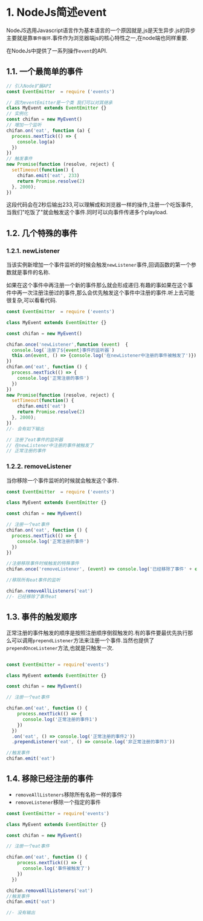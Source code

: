 # 1. NodeJs简述event

NodeJS选用Javascript语言作为基本语言的一个原因就是,js是天生异步.js的异步主要就是靠`事件循环`.事件作为浏览器端js的核心特性之一,在node端也同样重要.

在NodeJs中提供了一系列操作`event`的API.

## 1.1. 一个最简单的事件

```js
// 引入Node扩展API
const EventEmitter  = require ('events')

// 因为eventEmitter是一个类 我们可以对其继承
class MyEvent extends EventEmitter {}
// 实例化
const chifan = new MyEvent()
// 增加一个监听
chifan.on('eat', function (a) {
  process.nextTick(() => {
    console.log(a)
  })
})
// 触发事件
new Promise(function (resolve, reject) {
  setTimeout(function() {
    chifan.emit('eat', 233)
    return Promise.resolve(2)
  }, 2000);
})
```

这段代码会在2秒后输出233,可以理解成和浏览器一样的操作,注册一个吃饭事件,当我们"吃饭了"就会触发这个事件.同时可以向事件传递多个playload.

## 1.2. 几个特殊的事件

### 1.2.1. newListener

  当该实例新增加一个事件监听的时候会触发`newListener`事件,回调函数的第一个参数就是事件的名称.

  如果在这个事件中再注册一个新的事件那么就会形成递归.有趣的事如果在这个事件中再一次注册注册过的事件,那么会优先触发这个事件中注册的事件.听上去可能很复杂,可以看看代码.

```js
const EventEmitter  = require ('events')

class MyEvent extends EventEmitter {}

const chifan = new MyEvent()

chifan.once('newListener',function (event)  {
  console.log(`注册了${event}事件的监听器`)
  this.on(event, () => {console.log('在newListener中注册的事件被触发了')})
})
chifan.on('eat', function () {
  process.nextTick(() => {
    console.log('正常注册的事件')
  })
})
new Promise(function (resolve, reject) {
  setTimeout(function() {
    chifan.emit('eat')
    return Promise.resolve(2)
  }, 2000);
})
//- 会有如下输出

// 注册了eat事件的监听器
// 在newListener中注册的事件被触发了
// 正常注册的事件
```

### 1.2.2. removeListener

  当你移除一个事件监听的时候就会触发这个事件.

```js
const EventEmitter  = require ('events')

class MyEvent extends EventEmitter {}

const chifan = new MyEvent()

// 注册一个eat事件
chifan.on('eat', function () {
  process.nextTick(() => {
    console.log('正常注册的事件')
  })
})

//注册移除事件时候触发的特殊事件
chifan.once('removeListener', (event) => console.log('已经移除了事件' + event))

//移除所有eat事件的监听

chifan.removeAllListeners('eat')
//- 已经移除了事件eat

```

## 1.3. 事件的触发顺序

  正常注册的事件触发的顺序是按照注册顺序倒叙触发的.有的事件要最优先执行那么可以调用`prependListener`方法来注册一个事件.当然也提供了`prependOnceListener`方法,也就是只触发一次.

```javascript

const EventEmitter = require('events')

class MyEvent extends EventEmitter {}

const chifan = new MyEvent()

// 注册一个eat事件

chifan.on('eat', function () {
    process.nextTick(() => {
      console.log('正常注册的事件1')
    })
  })
  .on('eat', () => console.log('正常注册的事件2'))
  .prependListener('eat', () => console.log('非正常注册的事件3'))

//触发事件
chifan.emit('eat')

```

## 1.4. 移除已经注册的事件

- `removeAllListeners`移除所有名称一样的事件
- `removeListener`移除一个指定的事件

```js
const EventEmitter = require('events')

class MyEvent extends EventEmitter {}

const chifan = new MyEvent()

// 注册一个eat事件

chifan.on('eat', function () {
    process.nextTick(() => {
      console.log('事件被触发了')
    })
  })

chifan.removeAllListeners('eat')
//触发事件
chifan.emit('eat')

//- 没有输出
```
